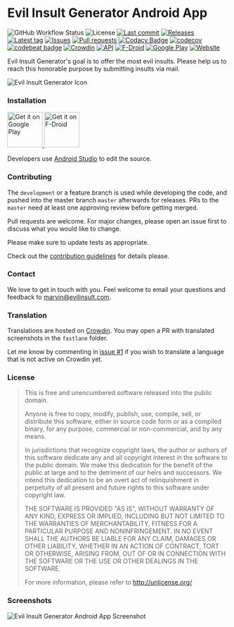 # Evil Insult Generator Android App
![GitHub Workflow Status](https://img.shields.io/github/actions/workflow/status/EvilInsultGenerator/android-app/build.yml)
![License](https://img.shields.io/github/license/EvilInsultGenerator/android-app.svg)
[![Last commit](https://img.shields.io/github/last-commit/EvilInsultGenerator/android-app.svg?style=flat)](https://github.com/EvilInsultGenerator/android-app/commits)
[![Releases](https://img.shields.io/github/downloads/EvilInsultGenerator/android-app/total.svg?style=flat)](https://github.com/EvilInsultGenerator/android-app/releases)
[![Latest tag](https://img.shields.io/github/tag/EvilInsultGenerator/android-app.svg?style=flat)](https://github.com/EvilInsultGenerator/android-app/tags)
[![Issues](https://img.shields.io/github/issues/EvilInsultGenerator/android-app.svg?style=flat)](https://github.com/EvilInsultGenerator/android-app/issues)
[![Pull requests](https://img.shields.io/github/issues-pr/EvilInsultGenerator/android-app.svg?style=flat)](https://github.com/EvilInsultGenerator/android-app/pulls)
[![Codacy Badge](https://app.codacy.com/project/badge/Grade/9f8809cd694c4d609d9c13592f5fb090)](https://www.codacy.com/gh/EvilInsultGenerator/android-app/dashboard?utm_source=github.com&amp;utm_medium=referral&amp;utm_content=EvilInsultGenerator/android-app&amp;utm_campaign=Badge_Grade)
[![codecov](https://codecov.io/gh/EvilInsultGenerator/android-app/branch/master/graph/badge.svg)](https://codecov.io/gh/EvilInsultGenerator/android-app)
[![codebeat badge](https://codebeat.co/badges/3bd8e967-a081-4045-b363-6991220a2afe)](https://codebeat.co/projects/github-com-evilinsultgenerator-android-app-master)
[![Crowdin](https://badges.crowdin.net/evil-insult-generator-android/localized.svg)](https://crowdin.com/project/evil-insult-generator-android)
[![API](https://img.shields.io/badge/API-21%2B-brightgreen.svg?style=flat)](https://android-arsenal.com/api?level=21)
[![F-Droid](https://img.shields.io/f-droid/v/com.evilinsult.svg)](https://f-droid.org/app/com.evilinsult)
[![Google Play](https://badgen.net/badge/icon/googleplay?icon=googleplay&label)](https://play.google.com/store/apps/details?id=com.evilinsult)
[![Website](https://img.shields.io/website-up-down-green-red/https/shields.io.svg)](https://evilinsult.com)

Evil Insult Generator's goal is to offer the most evil insults. Please help us to reach this honorable purpose by submitting insults
via mail.

![Evil Insult Generator Icon](https://cloud.githubusercontent.com/assets/22981912/19600664/5521d010-97a6-11e6-9f67-fec931b199d7.png)

### Installation

<p align="left">
<a href="https://play.google.com/store/apps/details?id=com.evilinsult">
    <img alt="Get it on Google Play"
        height="80"
        src="https://play.google.com/intl/en_us/badges/images/generic/en_badge_web_generic.png" />
</a>  
<a href="https://f-droid.org/app/com.evilinsult">
    <img alt="Get it on F-Droid"
        height="80"
        src="https://f-droid.org/badge/get-it-on.png" />
        </a>
</p>

Developers use [Android Studio](https://developer.android.com/studio/) to edit the source. 

### Contributing

The `development` or a feature branch is used while developing the code, and pushed into the master branch `master` afterwards for releases. PRs to the `master` need at least one approving review before getting merged.

Pull requests are welcome. For major changes, please open an issue first to discuss what you would like to change.

Please make sure to update tests as appropriate.

Check out the [contribution guidelines](https://github.com/EvilInsultGenerator/android-app/tree/master/.github/CONTRIBUTING.md) for details please.

### Contact

We love to get in touch with you. Feel welcome to email your questions and feedback to [marvin@evilinsult.com](mailto:marvin@evilinsult.com).

### Translation

Translations are hosted on [Crowdin](https://crowdin.com/project/evil-insult-generator-android). You may open a PR with translated screenshots in the ```fastlane``` folder.

Let me know by commenting in [issue #1](https://github.com/EvilInsultGenerator/android-app/issues/1) if you wish to translate a language that is not active on Crowdin yet.

### License
> This is free and unencumbered software released into the public domain.
> 
> Anyone is free to copy, modify, publish, use, compile, sell, or
> distribute this software, either in source code form or as a compiled
> binary, for any purpose, commercial or non-commercial, and by any
> means.
> 
> In jurisdictions that recognize copyright laws, the author or authors
> of this software dedicate any and all copyright interest in the
> software to the public domain. We make this dedication for the benefit
> of the public at large and to the detriment of our heirs and
> successors. We intend this dedication to be an overt act of
> relinquishment in perpetuity of all present and future rights to this
> software under copyright law.
> 
> THE SOFTWARE IS PROVIDED "AS IS", WITHOUT WARRANTY OF ANY KIND,
> EXPRESS OR IMPLIED, INCLUDING BUT NOT LIMITED TO THE WARRANTIES OF
> MERCHANTABILITY, FITNESS FOR A PARTICULAR PURPOSE AND NONINFRINGEMENT.
> IN NO EVENT SHALL THE AUTHORS BE LIABLE FOR ANY CLAIM, DAMAGES OR
> OTHER LIABILITY, WHETHER IN AN ACTION OF CONTRACT, TORT OR OTHERWISE,
> ARISING FROM, OUT OF OR IN CONNECTION WITH THE SOFTWARE OR THE USE OR
> OTHER DEALINGS IN THE SOFTWARE.
> 
> For more information, please refer to <http://unlicense.org/>

### Screenshots

![Evil Insult Generator Android App Screenshot](https://raw.githubusercontent.com/EvilInsultGenerator/android-app/master/fastlane/metadata/android/en-US/images/phoneScreenshots/1.jpg)

